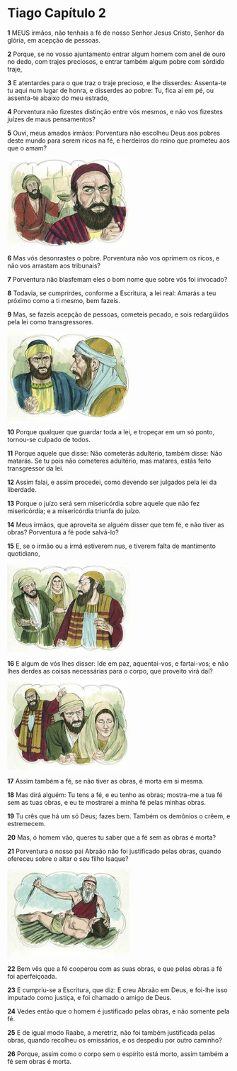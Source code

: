 # Tiago Capítulo 2

**1** 	MEUS irmãos, não tenhais a fé de nosso Senhor Jesus Cristo, Senhor da glória, em acepção de pessoas.

**2** 	Porque, se no vosso ajuntamento entrar algum homem com anel de ouro no dedo, com trajes preciosos, e entrar também algum pobre com sórdido traje,

**3** 	E atentardes para o que traz o traje precioso, e lhe disserdes: Assenta-te tu aqui num lugar de honra, e disserdes ao pobre: Tu, fica aí em pé, ou assenta-te abaixo do meu estrado,

**4** 	Porventura não fizestes distinção entre vós mesmos, e não vos fizestes juízes de maus pensamentos?

**5** 	Ouvi, meus amados irmãos: Porventura não escolheu Deus aos pobres deste mundo para serem ricos na fé, e herdeiros do reino que prometeu aos que o amam?

![](../Images/SweetPublishing/59-2-4.jpg) 

**6** 	Mas vós desonrastes o pobre. Porventura não vos oprimem os ricos, e não vos arrastam aos tribunais?

**7** 	Porventura não blasfemam eles o bom nome que sobre vós foi invocado?

**8** 	Todavia, se cumprirdes, conforme a Escritura, a lei real: Amarás a teu próximo como a ti mesmo, bem fazeis.

**9** 	Mas, se fazeis acepção de pessoas, cometeis pecado, e sois redargüidos pela lei como transgressores.

![](../Images/SweetPublishing/62-2-1.jpg) 

**10** 	Porque qualquer que guardar toda a lei, e tropeçar em um só ponto, tornou-se culpado de todos.

**11** 	Porque aquele que disse: Não cometerás adultério, também disse: Não matarás. Se tu pois não cometeres adultério, mas matares, estás feito transgressor da lei.

**12** 	Assim falai, e assim procedei, como devendo ser julgados pela lei da liberdade.

**13** 	Porque o juízo será sem misericórdia sobre aquele que não fez misericórdia; e a misericórdia triunfa do juízo.

**14** 	Meus irmãos, que aproveita se alguém disser que tem fé, e não tiver as obras? Porventura a fé pode salvá-lo?

**15** 	E, se o irmão ou a irmã estiverem nus, e tiverem falta de mantimento quotidiano,

![](../Images/SweetPublishing/59-2-1.jpg) 

**16** 	E algum de vós lhes disser: Ide em paz, aquentai-vos, e fartai-vos; e não lhes derdes as coisas necessárias para o corpo, que proveito virá daí?

![](../Images/SweetPublishing/59-2-2.jpg) 

**17** 	Assim também a fé, se não tiver as obras, é morta em si mesma.

**18** 	Mas dirá alguém: Tu tens a fé, e eu tenho as obras; mostra-me a tua fé sem as tuas obras, e eu te mostrarei a minha fé pelas minhas obras.

**19** 	Tu crês que há um só Deus; fazes bem. Também os demônios o crêem, e estremecem.

**20** 	Mas, ó homem vão, queres tu saber que a fé sem as obras é morta?

**21** 	Porventura o nosso pai Abraão não foi justificado pelas obras, quando ofereceu sobre o altar o seu filho Isaque?

![](../Images/SweetPublishing/59-2-3.jpg) 

**22** 	Bem vês que a fé cooperou com as suas obras, e que pelas obras a fé foi aperfeiçoada.

**23** 	E cumpriu-se a Escritura, que diz: E creu Abraão em Deus, e foi-lhe isso imputado como justiça, e foi chamado o amigo de Deus.

**24** 	Vedes então que o homem é justificado pelas obras, e não somente pela fé.

**25** 	E de igual modo Raabe, a meretriz, não foi também justificada pelas obras, quando recolheu os emissários, e os despediu por outro caminho?

**26** 	Porque, assim como o corpo sem o espírito está morto, assim também a fé sem obras é morta.

